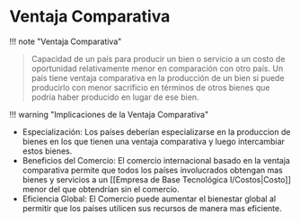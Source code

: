 # Ventaja Comparativa

!!! note "Ventaja Comparativa"
> Capacidad de un país para producir un bien o servicio a un costo de oportunidad relativamente menor en comparación con otro país.
> Un país tiene ventaja comparativa en la producción de un bien si puede producirlo con menor sacrificio en términos de otros bienes que podría haber producido en lugar de ese bien.


!!! warning "Implicaciones de la Ventaja Comparativa"
> 
- Especialización: Los países deberían especializarse en la produccion de bienes en los que tienen una ventaja comparativa y luego intercambiar estos bienes.
- Beneficios del Comercio: El comercio internacional basado en la ventaja comparativa permite que todos los países involucrados obtengan mas bienes y servicios a un [[Empresa de Base Tecnológica I/Costos|Costo]] menor del que obtendrían sin el comercio.
- Eficiencia Global: El Comercio puede aumentar el bienestar global al permitir que los países utilicen sus recursos de manera mas eficiente.
